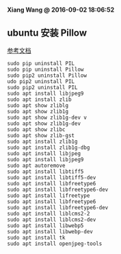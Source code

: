 #### Xiang Wang @ 2016-09-02 18:06:52

## ubuntu 安装 Pillow
[参考文档](http://pillow.readthedocs.io/en/3.1.x/installation.html#external-libraries)  

    sudo pip uninstall PIL
    sudo pip uninstall Pillow
    sudo pip2 uninstall Pillow
    udo pip2 uninstall PIL
    sudo pip2 uninstall PIL
    sudo apt install libjpeg9
    sudo apt install zlib
    sudo apt show zliblg
    sudo apt show zlib1g
    sudo apt show zlib1g-dev v
    sudo apt show zlib1g-dev 
    sudo apt show zlibc
    sudo apt show zlib-gst
    sudo apt install zlib1g
    sudo apt install zlib1g-dbg 
    sudo apt install libjpeg
    sudo apt install libjpeg9
    sudo apt autoremove
    sudo apt install libtiff5
    sudo apt install libtiff5-dev
    sudo apt install libfreetype6
    sudo apt install libfreetype6-dev
    sudo apt install lifreetype
    sudo apt install libfreetype6
    sudo apt install libfreetype6-dev
    sudo apt install liblcms2-2
    sudo apt install liblcms2-dev 
    sudo apt install libwebp5
    sudo apt install libwebp-dev 
    sudo apt install tk
    sudo apt install openjpeg-tools 
